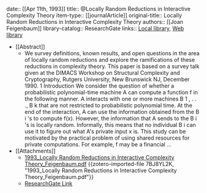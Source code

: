 date:: [[Apr 11th, 1993]]
title:: @Locally Random Reductions in Interactive Complexity Theory
item-type:: [[journalArticle]]
original-title:: Locally Random Reductions in Interactive Complexity Theory
authors:: [[Joan Feigenbaum]]
library-catalog:: ResearchGate
links:: [Local library](zotero://select/library/items/43IQGR2A), [Web library](https://www.zotero.org/users/7885628/items/43IQGR2A)

- [[Abstract]]
	- We survey definitions, known results, and open questions in the area of locally random reductions and explore the ramifications of these reductions in complexity theory. This paper is based on a survey talk given at the DIMACS Workshop on Structural Complexity and Cryptography, Rutgers University, New Brunswick NJ, December 1990. 1 Introduction We consider the question of whether a probabilistic polynomial-time machine A can compute a function f in the following manner. A interacts with one or more machines B 1 , . . ., B k that are not restricted to probabilistic polynomial time. At the end of the interaction, A can use the information obtained from the B i 's to compute f(x). However, the information that A sends to the B i 's is locally random. Informally, this means that no individual B i can use it to figure out what A's private input x is. This study can be motivated by the practical problem of using shared resources for private computations. For example, f may be a financial ...
- [[Attachments]]
	- [1993_Locally Random Reductions in Interactive Complexity Theory_Feigenbaum.pdf](zotero://select/library/items/7BJ8YL2K) {{zotero-imported-file 7BJ8YL2K, "1993_Locally Random Reductions in Interactive Complexity Theory_Feigenbaum.pdf"}}
	- [ResearchGate Link](https://www.researchgate.net/profile/Joan-Feigenbaum/publication/2812176_Locally_Random_Reductions_in_Interactive_Complexity_Theory/links/547c66c40cf2a961e48a0685/Locally-Random-Reductions-in-Interactive-Complexity-Theory.pdf)